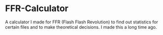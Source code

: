 # FFR-Calculator
A calculator I made for FFR (Flash Flash Revolution) to find out statistics for certain files and to make theoretical decisions. I made this a long time ago.
